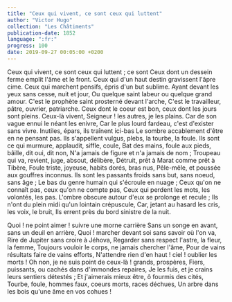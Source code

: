 ```yaml
---
title: "Ceux qui vivent, ce sont ceux qui luttent"
author: "Victor Hugo"
collection: "Les Châtiments"
publication-date: 1852
language: ":fr:"
progress: 100
date: 2019-09-27 00:05:00 +0200
---
```

Ceux qui vivent, ce sont ceux qui luttent ; ce sont
Ceux dont un dessein ferme emplit l'âme et le front.
Ceux qui d'un haut destin gravissent l'âpre cime.
Ceux qui marchent pensifs, épris d'un but sublime.
Ayant devant les yeux sans cesse, nuit et jour,
Ou quelque saint labeur ou quelque grand amour.
C'est le prophète saint prosterné devant l'arche,
C'est le travailleur, pâtre, ouvrier, patriarche.
Ceux dont le coeur est bon, ceux dont les jours sont pleins.
Ceux-là vivent, Seigneur ! les autres, je les plains.
Car de son vague ennui le néant les enivre,
Car le plus lourd fardeau, c'est d'exister sans vivre.
Inutiles, épars, ils traînent ici-bas
Le sombre accablement d'être en ne pensant pas.
Ils s'appellent vulgus, plebs, la tourbe, la foule.
Ils sont ce qui murmure, applaudit, siffle, coule,
Bat des mains, foule aux pieds, bâille, dit oui, dit non,
N'a jamais de figure et n'a jamais de nom ;
Troupeau qui va, revient, juge, absout, délibère,
Détruit, prêt à Marat comme prêt à Tibère,
Foule triste, joyeuse, habits dorés, bras nus,
Pêle-mêle, et poussée aux gouffres inconnus.
Ils sont les passants froids sans but, sans noeud, sans âge ;
Le bas du genre humain qui s'écroule en nuage ;
Ceux qu'on ne connaît pas, ceux qu'on ne compte pas,
Ceux qui perdent les mots, les volontés, les pas.
L'ombre obscure autour d'eux se prolonge et recule ;
Ils n'ont du plein midi qu'un lointain crépuscule,
Car, jetant au hasard les cris, les voix, le bruit,
Ils errent près du bord sinistre de la nuit.

Quoi ! ne point aimer ! suivre une morne carrière
Sans un songe en avant, sans un deuil en arrière,
Quoi ! marcher devant soi sans savoir où l'on va,
Rire de Jupiter sans croire à Jéhova,
Regarder sans respect l'astre, la fleur, la femme,
Toujours vouloir le corps, ne jamais chercher l'âme,
Pour de vains résultats faire de vains efforts,
N'attendre rien d'en haut ! ciel ! oublier les morts !
Oh non, je ne suis point de ceux-là ! grands, prospères,
Fiers, puissants, ou cachés dans d'immondes repaires,
Je les fuis, et je crains leurs sentiers détestés ;
Et j'aimerais mieux être, ô fourmis des cités,
Tourbe, foule, hommes faux, coeurs morts, races déchues,
Un arbre dans les bois qu'une âme en vos cohues !
